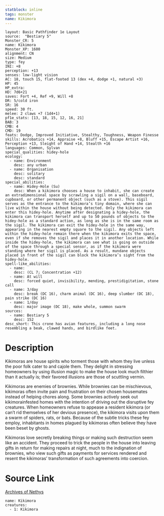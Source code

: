 ```yaml
---
statblock: inline
tags: monster
name: Kikimora
---
```

```statblock
layout: Basic Pathfinder 1e Layout
source:  "Bestiary 5"
Monster_CR: 5
name: Kikimora
Monster_XP: 1600
alignment: CN
size: Medium
type: fey
INI: +8
perception: +13
senses: low-light vision
AC: 18, touch 15, flat-footed 13 (dex +4, dodge +1, natural +3)
HP: 45
HP_extra: 
HD: 7d6+21
saves: Fort +4, Ref +9, Will +8
DR: 5/cold iron
SR: 16
speed: 30 ft.
melee: 2 claws +7 (1d4+1)
pf1e_stats: [13, 18, 15, 12, 16, 21]
BAB: 3
CMB: 4
CMD: 19
feats: Dodge, Improved Initiative, Stealthy, Toughness, Weapon Finesse
skills: Acrobatics +14, Appraise +8, Bluff +15, Escape Artist +16, Perception +13, Sleight of Hand +14, Stealth +16
languages: Common, Sylvan
special_qualities: hidey-hole
ecology:
  - name: Environment
    desc: any urban
  - name: Organisation
    desc: solitary
    desc: standard
special_abilities:
  - name: Hidey-Hole (Su)
    desc: When a kikimora chooses a house to inhabit, she can create an extradimensional space by scrawling a sigil on a wall, baseboard, cupboard, or other permanent object (such as a stove). This sigil serves as the entrance to the kikimora’s tiny domain, where she can live within the house without being detected. Only the kikimora can enter this hidey-hole. Anytime after designating a hidey-hole, the kikimora can transport herself and up to 50 pounds of objects to the hidey-hole as a standard action, as long as she is in the same room as the sigil. The kikimora can exit the hidey-hole in the same way, appearing in the nearest empty square to the sigil. Any objects left within the hidey-hole remain there when the kikimora exits the space, even if she removes the sigil and places it in another location. While inside the hidey-hole, the kikimora can see what is going on outside of the space through a special sensor, as if the kikimora were standing where her sigil is placed. As a result, mundane objects placed in front of the sigil can block the kikimora’s sight from the hidey-hole.
spell-like_abilities:
  - name:
    desc: (CL 7; Concentration +12)
  - name: At will
    desc: forced quiet, invisibility, mending, prestidigitation, stone call
  - name: 3/day
    desc: break (DC 16), charm animal (DC 16), deep slumber (DC 18), pain strike (DC 16)
  - name: 1/day
    desc: major image (DC 18), make whole, summon swarm
sources:
  - name: Bestiary 5
    desc: 152
desc_short: This crone has avian features, including a long nose resembling a beak, clawed hands, and birdlike feet.
```
# Description
Kikimoras are house spirits who torment those with whom they live unless the poor folk cater to and cajole them. They delight in stressing homeowners by using illusion magic to make the house look much filthier than it actually is; their favored illusions are those of scuttling vermin.

 Kikimoras are enemies of brownies. While brownies can be mischievous, kikimoras often invite pain and frustration on their chosen housemates instead of helping chores along. Some brownies actively seek out kikimorainfested homes with the intention of driving out the disruptive fey creatures. When homeowners refuse to appease a resident kikimora (or can’t rid themselves of her devious presence), the kikimora visits upon them a swarm of spiders, rats, or bats. Because of the subtle tricks these fey employ, inhabitants in homes plagued by kikimoras often believe they have been beset by ghosts.

 Kikimoras love secretly breaking things or making such destruction seem like an accident. They proceed to trick the people in the house into leaving gifts in return for making repairs at night, much to the indignation of brownies, who view such gifts as payments for services rendered and resent the kikimoras’ transformation of such agreements into coercion.
# Source Link
[Archives of Nethys](https://aonprd.com/MonsterDisplay.aspx?ItemName=Kikimora)
```encounter-table
name: Kikimora
creatures:
  - 1: Kikimora
```
